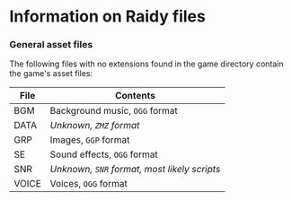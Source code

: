 # Information on Raidy files
### General asset files
The following files with no extensions found in the game directory contain the game's asset files:

File|Contents
----|-------
BGM|Background music, `OGG` format
DATA|*Unknown, `ZMZ` format*
GRP|Images, `GGP` format
SE|Sound effects, `OGG` format
SNR|*Unknown, `SNR` format, most likely scripts*
VOICE|Voices, `OGG` format